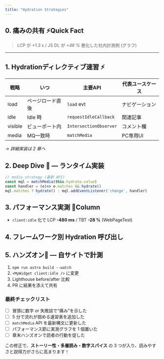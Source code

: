 ```yaml
---
title: "Hydration Strategies"
---
```

## 0. 痛みの共有 ⚡Quick Fact
> LCP が *+1.3 s* / JS DL が *+46 %* 悪化した社内計測例 (グラフ)

---

## 1. Hydrationディレクティブ速習 ⚡
| 戦略 | いつ | 主要API | 代表ユースケース |
|------|------|---------|-----------------|
| load | ページロード直後 | `load` evt | ナビゲーション |
| idle | Idle 時 | `requestIdleCallback` | 関連記事 |
| visible | ビューポート内 | `IntersectionObserver` | コメント欄 |
| media | MQ一致時 | `matchMedia` | PC専用UI |

*→ 詳細実装は 2 章へ*

## 2. Deep Dive 🔎 — ランタイム実装
```js
// media strategy (最新 API)
const mql = matchMedia(this.hydrate.value)
const handler = (e)=> e.matches && hydrate()
mql.matches ? hydrate() : mql.addEventListener('change', handler)
````

## 3. パフォーマンス実測 💬Column

* `client:idle` 化で LCP **-480 ms** / TBT **-28 %** (WebPageTest)

## 4. フレームワーク別 Hydration 呼び出し

## 5. ハンズオン🧪 — 自サイトで計測

1. `npm run astro build --watch`
2. `<MyWidget client:idle />` に変更
3. Lighthouse before/after 比較
4. PR に結果を添えて共有

### 最終チェックリスト

- [ ] 冒頭に数字 or 失敗談で“痛み”を示した  
- [ ] 5 分で流れが掴める速習表を追加した  
- [ ] `matchMedia` API を最新構文に更新した  
- [ ] パフォーマンス節に実測グラフを 1 個置いた  
- [ ] 章末ハンズオンで読者の行動を促した  

この修正で、**ストーリー性・多層読み・数字スパイス** の 3 つが入り、読みやすさと説得力がさらに高まります！